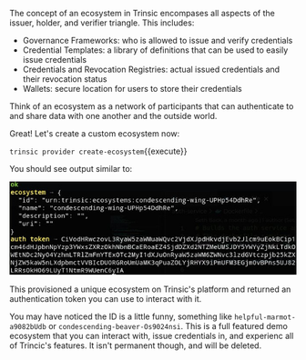 The concept of an ecosystem in Trinsic encompases all aspects of the issuer, holder, and verifier triangle. This includes:

* Governance Frameworks: who is allowed to issue and verify credentials
* Credential Templates: a library of definitions that can be used to easily issue credentials
* Credentials and Revocation Registries: actual issued credentials and their revocation status
* Wallets: secure location for users to store their credentials

Think of an ecosystem as a network of participants that can authenticate to and share data with one another and the outside world.

Great! Let's create a custom ecosystem now:

`trinsic provider create-ecosystem`{{execute}}

You should see output similar to:

![ecosystem create](./assets/ecosystem-create.jpg)

This provisioned a unique ecosystem on Trinsic's platform and returned an authentication token you can use to interact with it.

You may have noticed the ID is a little funny, something like `helpful-marmot-a9082bUdb` or `condescending-beaver-Os9024nsi`. This is a full featured demo ecosystem that you can interact with, issue credentials in, and experienc all of Trincic's features. It isn't permanent though, and will be deleted.